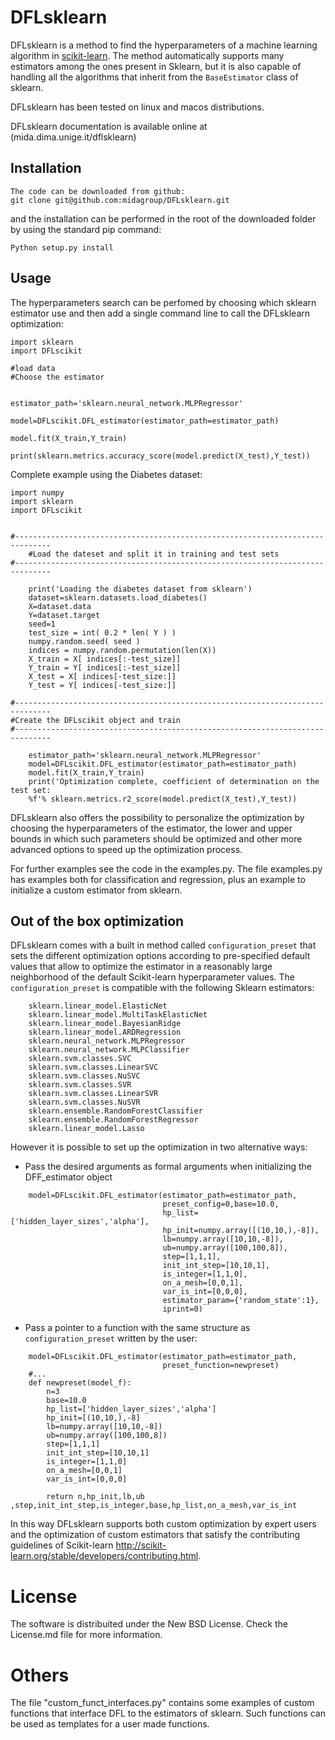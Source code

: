 # DFLsklearn

DFLsklearn is a method to find the hyperparameters of a machine learning algorithm in [scikit-learn](http://scikit-learn.org/). 
The method automatically supports many estimators among the ones present in Sklearn, but it is also capable of handling all the algorithms that inherit from the ```BaseEstimator``` class of sklearn.

DFLsklearn has been tested on linux and macos distributions.

DFLsklearn documentation is available online at (mida.dima.unige.it/dflsklearn)

## Installation

    The code can be downloaded from github:
    git clone git@github.com:midagroup/DFLsklearn.git

and the installation can be performed in the root of the downloaded folder by using the standard pip command:

    Python setup.py install

## Usage

The hyperparameters search can be perfomed by choosing which sklearn estimator use and then add a single command line to call the DFLsklearn optimization:
```
import sklearn
import DFLscikit 

#load data
#Choose the estimator


estimator_path='sklearn.neural_network.MLPRegressor'

model=DFLscikit.DFL_estimator(estimator_path=estimator_path)

model.fit(X_train,Y_train)

print(sklearn.metrics.accuracy_score(model.predict(X_test),Y_test))
```

Complete example using the Diabetes dataset:
```
import numpy
import sklearn
import DFLscikit 


#------------------------------------------------------------------------------
    #Load the dateset and split it in training and test sets
#------------------------------------------------------------------------------
    
    print('Loading the diabetes dataset from sklearn')
    dataset=sklearn.datasets.load_diabetes()        
    X=dataset.data
    Y=dataset.target        
    seed=1
    test_size = int( 0.2 * len( Y ) )
    numpy.random.seed( seed )
    indices = numpy.random.permutation(len(X))
    X_train = X[ indices[:-test_size]]
    Y_train = Y[ indices[:-test_size]]
    X_test = X[ indices[-test_size:]]
    Y_test = Y[ indices[-test_size:]]

#------------------------------------------------------------------------------
#Create the DFLscikit object and train
#------------------------------------------------------------------------------ 
    
    estimator_path='sklearn.neural_network.MLPRegressor'
    model=DFLscikit.DFL_estimator(estimator_path=estimator_path)
    model.fit(X_train,Y_train)
    print('Optimization complete, coefficient of determination on the test set: 
    %f'% sklearn.metrics.r2_score(model.predict(X_test),Y_test))
```            
DFLsklearn also offers the possibility to personalize the optimization by choosing the hyperparameters of the estimator, the lower and upper bounds in which such parameters should be optimized and other more advanced options to speed up the optimization process.

For further examples see  the code in the examples.py. 
The file examples.py has examples both for classification and regression, plus an example to initialize a custom estimator from sklearn.

## Out of the box optimization
DFLsklearn comes with a built in method called ```configuration_preset``` that sets the different optimization options  according to pre-specified default values that allow to optimize the estimator in a reasonably large neighborhood of the default Scikit-learn hyperparameter values. The ```configuration_preset``` is compatible with the following Sklearn estimators:
```
    sklearn.linear_model.ElasticNet
    sklearn.linear_model.MultiTaskElasticNet
    sklearn.linear_model.BayesianRidge
    sklearn.linear_model.ARDRegression
    sklearn.neural_network.MLPRegressor
    sklearn.neural_network.MLPClassifier
    sklearn.svm.classes.SVC
    sklearn.svm.classes.LinearSVC
    sklearn.svm.classes.NuSVC
    sklearn.svm.classes.SVR
    sklearn.svm.classes.LinearSVR
    sklearn.svm.classes.NuSVR
    sklearn.ensemble.RandomForestClassifier
    sklearn.ensemble.RandomForestRegressor
    sklearn.linear_model.Lasso
```
However it is possible to set up the optimization in two alternative ways:
- Pass the desired arguments as formal arguments when initializing the DFF_estimator object
```
    model=DFLscikit.DFL_estimator(estimator_path=estimator_path,
                                  preset_config=0,base=10.0,
                                  hp_list=['hidden_layer_sizes','alpha'], 
                                  hp_init=numpy.array([(10,10,),-8]), 
                                  lb=numpy.array([10,10,-8]), 
                                  ub=numpy.array([100,100,8]), 
                                  step=[1,1,1], 
                                  init_int_step=[10,10,1],
                                  is_integer=[1,1,0],
                                  on_a_mesh=[0,0,1],
                                  var_is_int=[0,0,0],
                                  estimator_param={'random_state':1},
                                  iprint=0)    
```

- Pass a pointer to a function with the same structure as ```configuration_preset```  written by the user:
```
    model=DFLscikit.DFL_estimator(estimator_path=estimator_path,
                                  preset_function=newpreset)
    #...
    def newpreset(model_f):
        n=3
        base=10.0
        hp_list=['hidden_layer_sizes','alpha']
        hp_init=[(10,10,),-8]
        lb=numpy.array([10,10,-8])
        ub=numpy.array([100,100,8]) 
        step=[1,1,1]
        init_int_step=[10,10,1]
        is_integer=[1,1,0]
        on_a_mesh=[0,0,1]
        var_is_int=[0,0,0]

        return n,hp_init,lb,ub ,step,init_int_step,is_integer,base,hp_list,on_a_mesh,var_is_int

```
In this way DFLsklearn supports both custom optimization by expert users and the optimization of custom estimators that satisfy the contributing guidelines of Scikit-learn http://scikit-learn.org/stable/developers/contributing.html.

# License
The software is distribuited under the New BSD License. Check the License.md file for more information.

# Others
The file "custom_funct_interfaces.py" contains some examples of custom functions that interface DFL to the estimators of sklearn. Such functions can be used as templates for a user made functions.
